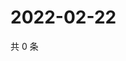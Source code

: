 # 2022-02-22

共 0 条

<!-- BEGIN WEIBO -->
<!-- 最后更新时间 Tue Feb 22 2022 16:18:10 GMT+0800 (China Standard Time) -->

<!-- END WEIBO -->
